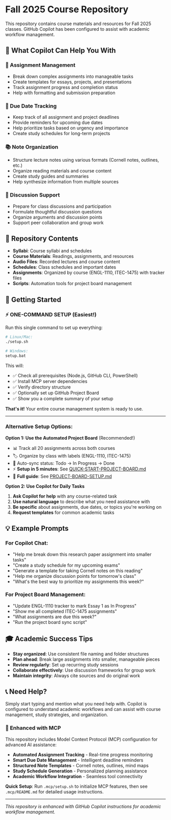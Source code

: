 # Fall 2025 Course Repository

This repository contains course materials and resources for Fall 2025 classes. GitHub Copilot has been configured to assist with academic workflow management.

## 🎯 What Copilot Can Help You With

### 📝 Assignment Management
- Break down complex assignments into manageable tasks
- Create templates for essays, projects, and presentations
- Track assignment progress and completion status
- Help with formatting and submission preparation

### 📅 Due Date Tracking
- Keep track of all assignment and project deadlines
- Provide reminders for upcoming due dates
- Help prioritize tasks based on urgency and importance
- Create study schedules for long-term projects

### 📚 Note Organization
- Structure lecture notes using various formats (Cornell notes, outlines, etc.)
- Organize reading materials and course content
- Create study guides and summaries
- Help synthesize information from multiple sources

### 💬 Discussion Support
- Prepare for class discussions and participation
- Formulate thoughtful discussion questions
- Organize arguments and discussion points
- Support peer collaboration and group work

## 📁 Repository Contents

- **Syllabi**: Course syllabi and schedules
- **Course Materials**: Readings, assignments, and resources
- **Audio Files**: Recorded lectures and course content
- **Schedules**: Class schedules and important dates
- **Assignments**: Organized by course (ENGL-1110, ITEC-1475) with tracker files
- **Scripts**: Automation tools for project board management

## 🚀 Getting Started

### ⚡ ONE-COMMAND SETUP (Easiest!)

Run this single command to set up everything:

```bash
# Linux/Mac:
./setup.sh

# Windows:
setup.bat
```

This will:
- ✅ Check all prerequisites (Node.js, GitHub CLI, PowerShell)
- ✅ Install MCP server dependencies
- ✅ Verify directory structure
- ✅ Optionally set up GitHub Project Board
- ✅ Show you a complete summary of your setup

**That's it!** Your entire course management system is ready to use.

---

### Alternative Setup Options:

**Option 1: Use the Automated Project Board** (Recommended!)
- 📊 Track all 20 assignments across both courses
- 🏷️ Organize by class with labels (ENGL-1110, ITEC-1475)  
- 📝 Auto-sync status: Todo → In Progress → Done
- ⚡ **Setup in 5 minutes**: See [QUICK-START-PROJECT-BOARD.md](QUICK-START-PROJECT-BOARD.md)
- 📖 **Full guide**: See [PROJECT-BOARD-SETUP.md](PROJECT-BOARD-SETUP.md)

**Option 2: Use Copilot for Daily Tasks**
1. **Ask Copilot for help** with any course-related task
2. **Use natural language** to describe what you need assistance with
3. **Be specific** about assignments, due dates, or topics you're working on
4. **Request templates** for common academic tasks

## 💡 Example Prompts

### For Copilot Chat:
- "Help me break down this research paper assignment into smaller tasks"
- "Create a study schedule for my upcoming exams"
- "Generate a template for taking Cornell notes on this reading"
- "Help me organize discussion points for tomorrow's class"
- "What's the best way to prioritize my assignments this week?"

### For Project Board Management:
- "Update ENGL-1110 tracker to mark Essay 1 as In Progress"
- "Show me all completed ITEC-1475 assignments"
- "What assignments are due this week?"
- "Run the project board sync script"

## 🎓 Academic Success Tips

- **Stay organized**: Use consistent file naming and folder structures
- **Plan ahead**: Break large assignments into smaller, manageable pieces
- **Review regularly**: Set up recurring study sessions
- **Collaborate effectively**: Use discussion frameworks for group work
- **Maintain integrity**: Always cite sources and do original work

## 📞 Need Help?

Simply start typing and mention what you need help with. Copilot is configured to understand academic workflows and can assist with course management, study strategies, and organization.

### 🔧 Enhanced with MCP

This repository includes Model Context Protocol (MCP) configuration for advanced AI assistance:

- **Automated Assignment Tracking** - Real-time progress monitoring
- **Smart Due Date Management** - Intelligent deadline reminders  
- **Structured Note Templates** - Cornell notes, outlines, mind maps
- **Study Schedule Generation** - Personalized planning assistance
- **Academic Workflow Integration** - Seamless tool connectivity

**Quick Setup**: Run `.mcp/setup.sh` to initialize MCP features, then see `.mcp/README.md` for detailed usage instructions.

---

*This repository is enhanced with GitHub Copilot instructions for academic workflow management.*